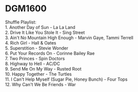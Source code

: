 # DGM1600

Shuffle Playlist:
<br> 1. Another Day of Sun - La La Land
<br> 2. Drive It Like You Stole It - Sing Street
<br> 3. Ain't No Mountain High Enough - Marvin Gaye, Tammi Terrell
<br> 4. Rich Girl - Hall & Oates
<br> 5. Superstition - Stevie Wonder
<br> 6. Put Your Records On - Corinne Bailey Rae
<br> 7. Two Princes - Spin Doctors
<br> 8. Highway to Hell - AC/DC
<br> 9. Send Me On My Way - Rusted Root
<br> 10. Happy Together - The Turtles
<br> 11. I Can't Help Myself (Sugar Pie, Honey Bunch) - Four Tops
<br> 12. Why Can't We Be Friends - War
